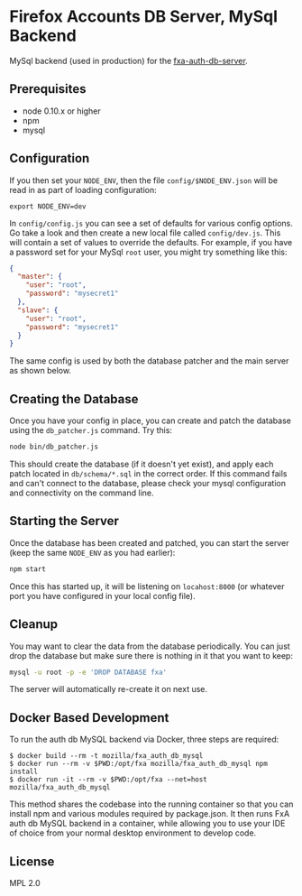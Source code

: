 # Firefox Accounts DB Server, MySql Backend

MySql backend (used in production) for the [fxa-auth-db-server](https://github.com/mozilla/fxa-auth-db-server/).

## Prerequisites

* node 0.10.x or higher
* npm
* mysql

## Configuration ##

If you then set your `NODE_ENV`, then the file `config/$NODE_ENV.json` will be read in as part
of loading configuration:

```
export NODE_ENV=dev
```

In `config/config.js` you can see a set of defaults for various config options. Go take a look and
then create a new local file called `config/dev.js`. This will contain a set of values to override
the defaults. For example, if you have a password set for your MySql `root` user, you might try
something like this:

```json
{
  "master": {
    "user": "root",
    "password": "mysecret1"
  },
  "slave": {
    "user": "root",
    "password": "mysecret1"
  }
}
```

The same config is used by both the database patcher and the main server as shown below.

## Creating the Database ##

Once you have your config in place, you can create and patch the database using the
`db_patcher.js` command. Try this:

```sh
node bin/db_patcher.js
```

This should create the database (if it doesn't yet exist), and apply each patch located
in `db/schema/*.sql` in the correct order. If this command fails and can't connect to the
database, please check your mysql configuration and connectivity on the command line.

## Starting the Server ##

Once the database has been created and patched, you can start the server (keep the same `NODE_ENV`
as you had earlier):

```sh
npm start
```

Once this has started up, it will be listening on `locahost:8000` (or whatever port you have
configured in your local config file).

## Cleanup

You may want to clear the data from the database periodically. You can just drop the database
but make sure there is nothing in it that you want to keep:

```sh
mysql -u root -p -e 'DROP DATABASE fxa'
```

The server will automatically re-create it on next use.

## Docker Based Development

To run the auth db MySQL backend via Docker, three steps are required:

    $ docker build --rm -t mozilla/fxa_auth_db_mysql
    $ docker run --rm -v $PWD:/opt/fxa mozilla/fxa_auth_db_mysql npm install
    $ docker run -it --rm -v $PWD:/opt/fxa --net=host mozilla/fxa_auth_db_mysql

This method shares the codebase into the running container so that you can install npm and various modules required by package.json. It then runs FxA auth db MySQL backend in a container, while allowing you to use your IDE of choice from your normal desktop environment to develop code.

## License

MPL 2.0
